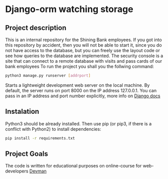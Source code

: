 # Django-orm watching storage

## Project description

This is an internal repository for the Shining Bank employees. If you got into this repository by accident, then you will not be able to start it, since you do not have access to the database, but you can freely use the layout code or see how queries to the database are implemented.
The security console is a site that can connect to a remote database with visits and pass cards of our bank employees
To run the project you shall you the follwing command:

```bash
python3 manage.py runserver [addrport]
```

Starts a lightweight development web server on the local machine. By default, the server runs on port 8000 on the IP address 127.0.0.1. You can pass in an IP address and port number explicitly, more info on [Django docs](https://docs.djangoproject.com/en/4.0/ref/django-admin/)

## Instalation

Python3 should be already installed. Then use pip (or pip3, if there is a conflict with Python2) to install dependencies:

```bash
pip install -r requirements.txt
```

## Project Goals

The code is written for educational purposes on online-course for web-developers [Devman](https://dvmn.org)
